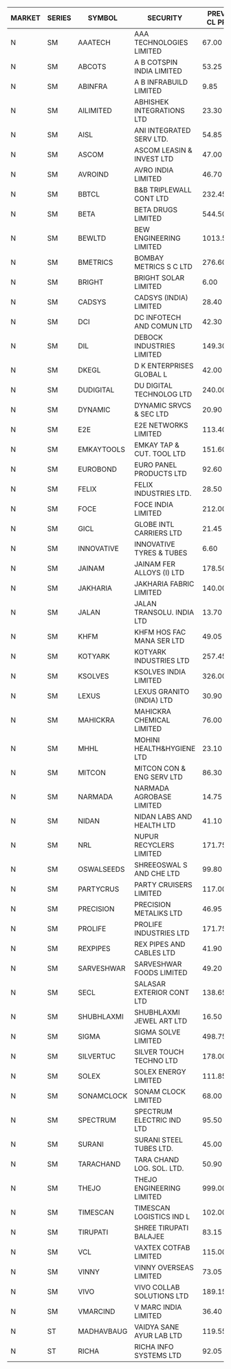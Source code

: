 


| MARKET | SERIES | SYMBOL | SECURITY | PREV CL PR | OPEN PRICE | HIGH PRICE | LOW PRICE | CLOSE PRICE | NET TRDVAL | NET TRDQTY | CORP IND | HI 52 WK | LO 52 WK |
| ----- | ----- | ----- | ----- | ----- | ----- | ----- | ----- | ----- | ----- | ----- | ----- | ----- | ----- |
| N | SM | AAATECH | AAA TECHNOLOGIES LIMITED | 67.00 | 66.00 | 71.00 | 66.00 | 69.50 | 615000.00 | 9000 |  | 78.00 | 42.00 |
| N | SM | ABCOTS | A B COTSPIN INDIA LIMITED | 53.25 | 50.05 | 53.00 | 50.05 | 52.70 | 1254400.00 | 24000 |  | 61.35 | 43.00 |
| N | SM | ABINFRA | A B INFRABUILD LIMITED | 9.85 | 9.50 | 10.30 | 9.50 | 10.30 | 161600.00 | 16000 |  | 11.85 | 5.80 |
| N | SM | AILIMITED | ABHISHEK INTEGRATIONS LTD | 23.30 | 24.00 | 24.00 | 24.00 | 24.00 | 72000.00 | 3000 |  | 38.60 | 19.00 |
| N | SM | AISL | ANI INTEGRATED SERV LTD. | 54.85 | 52.15 | 52.15 | 52.15 | 52.15 | 125160.00 | 2400 |  | 72.45 | 24.70 |
| N | SM | ASCOM | ASCOM LEASIN & INVEST LTD | 47.00 | 44.70 | 44.70 | 44.70 | 44.70 | 178800.00 | 4000 |  | 81.00 | 30.00 |
| N | SM | AVROIND | AVRO INDIA LIMITED | 46.70 | 48.30 | 48.30 | 48.30 | 48.30 | 299460.00 | 6200 |  | 115.95 | 35.00 |
| N | SM | BBTCL | B&B TRIPLEWALL CONT LTD | 232.45 | 221.00 | 235.00 | 220.85 | 235.00 | 676850.00 | 3000 |  | 291.15 | 67.00 |
| N | SM | BETA | BETA DRUGS LIMITED | 544.50 | 505.00 | 540.00 | 486.35 | 520.05 | 1962810.00 | 3800 |  | 695.00 | 116.20 |
| N | SM | BEWLTD | BEW ENGINEERING LIMITED | 1013.55 | 963.05 | 1064.20 | 963.05 | 1061.35 | 7968687.50 | 7750 |  | 1187.20 | 228.15 |
| N | SM | BMETRICS | BOMBAY METRICS S C LTD | 276.60 | 288.75 | 290.40 | 278.50 | 290.40 | 3101940.00 | 10800 |  | 290.40 | 117.90 |
| N | SM | BRIGHT | BRIGHT SOLAR LIMITED | 6.00 | 5.70 | 6.00 | 5.70 | 5.75 | 2253000.00 | 390000 |  | 15.55 | 4.60 |
| N | SM | CADSYS | CADSYS (INDIA) LIMITED | 28.40 | 29.80 | 29.80 | 29.80 | 29.80 | 119200.00 | 4000 |  | 36.90 | 18.10 |
| N | SM | DCI | DC INFOTECH AND COMUN LTD | 42.30 | 43.00 | 43.30 | 42.00 | 43.30 | 1029000.00 | 24000 |  | 100.00 | 35.95 |
| N | SM | DIL | DEBOCK INDUSTRIES LIMITED | 149.30 | 142.60 | 149.40 | 141.85 | 144.70 | 2406180.00 | 16800 |  | 161.00 | 6.30 |
| N | SM | DKEGL | D K ENTERPRISES GLOBAL L | 42.00 | 42.65 | 44.70 | 40.00 | 40.00 | 1650600.00 | 39000 |  | 72.60 | 35.10 |
| N | SM | DUDIGITAL | DU DIGITAL TECHNOLOG LTD | 240.00 | 250.00 | 252.00 | 250.00 | 252.00 | 752500.00 | 3000 |  | 252.00 | 95.00 |
| N | SM | DYNAMIC | DYNAMIC SRVCS & SEC LTD | 20.90 | 19.90 | 21.45 | 19.90 | 20.15 | 645600.00 | 32000 |  | 57.70 | 18.00 |
| N | SM | E2E | E2E NETWORKS LIMITED | 113.40 | 114.00 | 114.00 | 114.00 | 114.00 | 228000.00 | 2000 |  | 139.05 | 36.00 |
| N | SM | EMKAYTOOLS | EMKAY TAP & CUT. TOOL LTD | 151.60 | 145.05 | 159.15 | 145.05 | 148.00 | 3379410.00 | 22800 |  | 271.00 | 98.00 |
| N | SM | EUROBOND | EURO PANEL PRODUCTS LTD | 92.60 | 92.00 | 92.00 | 92.00 | 92.00 | 368000.00 | 4000 |  | 137.00 | 72.05 |
| N | SM | FELIX | FELIX INDUSTRIES LTD. | 28.50 | 27.10 | 27.10 | 27.10 | 27.10 | 325200.00 | 12000 |  | 51.25 | 27.10 |
| N | SM | FOCE | FOCE INDIA LIMITED | 212.00 | 225.50 | 229.00 | 225.50 | 229.00 | 680940.00 | 3000 |  | 264.00 | 185.10 |
| N | SM | GICL | GLOBE INTL CARRIERS LTD | 21.45 | 21.45 | 21.50 | 21.40 | 21.45 | 1126875.00 | 52500 |  | 25.05 | 16.90 |
| N | SM | INNOVATIVE | INNOVATIVE TYRES & TUBES | 6.60 | 6.65 | 6.65 | 6.55 | 6.55 | 99150.00 | 15000 |  | 20.45 | 6.10 |
| N | SM | JAINAM | JAINAM FER ALLOYS (I) LTD | 178.50 | 186.30 | 186.30 | 171.00 | 174.00 | 2099600.00 | 12000 |  | 198.00 | 69.70 |
| N | SM | JAKHARIA | JAKHARIA FABRIC LIMITED | 140.00 | 140.00 | 140.00 | 140.00 | 140.00 | 17472000.00 | 124800 |  | 215.05 | 140.00 |
| N | SM | JALAN | JALAN TRANSOLU. INDIA LTD | 13.70 | 13.80 | 13.80 | 13.25 | 13.30 | 810450.00 | 60000 |  | 18.00 | 3.45 |
| N | SM | KHFM | KHFM HOS FAC MANA SER LTD | 49.05 | 47.05 | 47.05 | 47.05 | 47.05 | 145855.00 | 3100 |  | 72.00 | 28.80 |
| N | SM | KOTYARK | KOTYARK INDUSTRIES LTD | 257.45 | 245.10 | 262.00 | 244.60 | 255.20 | 11442700.00 | 46000 |  | 371.25 | 67.90 |
| N | SM | KSOLVES | KSOLVES INDIA LIMITED | 326.00 | 332.00 | 332.00 | 319.00 | 321.00 | 2847100.00 | 8800 |  | 1718.20 | 292.60 |
| N | SM | LEXUS | LEXUS GRANITO (INDIA) LTD | 30.90 | 30.50 | 30.50 | 29.40 | 29.90 | 269400.00 | 9000 |  | 44.45 | 10.30 |
| N | SM | MAHICKRA | MAHICKRA CHEMICAL LIMITED | 76.00 | 80.70 | 80.70 | 80.70 | 80.70 | 121050.00 | 1500 |  | 96.50 | 75.00 |
| N | SM | MHHL | MOHINI HEALTH&HYGIENE LTD | 23.10 | 25.00 | 25.00 | 24.00 | 24.00 | 147000.00 | 6000 |  | 42.75 | 18.95 |
| N | SM | MITCON | MITCON CON & ENG SERV LTD | 86.30 | 82.00 | 82.00 | 82.00 | 82.00 | 328000.00 | 4000 |  | 137.65 | 33.10 |
| N | SM | NARMADA | NARMADA AGROBASE LIMITED | 14.75 | 15.45 | 15.45 | 15.45 | 15.45 | 111240.00 | 7200 |  | 15.45 | 9.50 |
| N | SM | NIDAN | NIDAN LABS AND HEALTH LTD | 41.10 | 40.10 | 41.00 | 38.05 | 40.15 | 1034300.00 | 26000 |  | 70.70 | 38.05 |
| N | SM | NRL | NUPUR RECYCLERS LIMITED | 171.75 | 173.00 | 180.30 | 173.00 | 180.25 | 7457120.00 | 41800 |  | 316.05 | 124.20 |
| N | SM | OSWALSEEDS | SHREEOSWAL S AND CHE LTD | 99.80 | 94.85 | 94.85 | 94.85 | 94.85 | 1517600.00 | 16000 |  | 99.80 | 28.00 |
| N | SM | PARTYCRUS | PARTY CRUISERS LIMITED | 117.00 | 115.15 | 116.00 | 115.00 | 115.00 | 1382500.00 | 12000 |  | 122.00 | 16.50 |
| N | SM | PRECISION | PRECISION METALIKS LTD | 46.95 | 45.05 | 45.05 | 43.00 | 44.75 | 3803700.00 | 86000 |  | 55.95 | 40.90 |
| N | SM | PROLIFE | PROLIFE INDUSTRIES LTD | 171.75 | 164.00 | 178.40 | 164.00 | 178.40 | 1027200.00 | 6000 |  | 191.40 | 39.75 |
| N | SM | REXPIPES | REX PIPES AND CABLES LTD | 41.90 | 43.10 | 43.10 | 41.10 | 42.50 | 506800.00 | 12000 |  | 64.35 | 26.00 |
| N | SM | SARVESHWAR | SARVESHWAR FOODS LIMITED | 49.20 | 47.05 | 48.15 | 46.75 | 46.75 | 1143600.00 | 24000 |  | 67.65 | 14.40 |
| N | SM | SECL | SALASAR EXTERIOR CONT LTD | 138.65 | 133.40 | 138.50 | 133.40 | 138.50 | 4092900.00 | 30000 |  | 143.00 | 12.25 |
| N | SM | SHUBHLAXMI | SHUBHLAXMI JEWEL ART LTD | 16.50 | 16.50 | 16.50 | 16.50 | 16.50 | 16500.00 | 1000 |  | 24.30 | 11.20 |
| N | SM | SIGMA | SIGMA SOLVE LIMITED | 498.75 | 523.65 | 523.65 | 523.65 | 523.65 | 314190.00 | 600 |  | 745.75 | 37.20 |
| N | SM | SILVERTUC | SILVER TOUCH TECHNO LTD | 178.00 | 174.00 | 177.00 | 173.05 | 176.70 | 700750.00 | 4000 |  | 211.85 | 72.00 |
| N | SM | SOLEX | SOLEX ENERGY LIMITED | 111.85 | 116.95 | 117.40 | 116.50 | 117.40 | 935300.00 | 8000 |  | 176.00 | 32.00 |
| N | SM | SONAMCLOCK | SONAM CLOCK LIMITED | 68.00 | 68.50 | 69.00 | 68.50 | 68.60 | 824400.00 | 12000 |  | 77.35 | 39.00 |
| N | SM | SPECTRUM | SPECTRUM ELECTRIC IND LTD | 95.50 | 90.75 | 90.75 | 90.75 | 90.75 | 181500.00 | 2000 |  | 122.65 | 45.60 |
| N | SM | SURANI | SURANI STEEL TUBES LTD. | 45.00 | 47.00 | 47.00 | 42.80 | 45.95 | 445200.00 | 10000 |  | 48.40 | 17.35 |
| N | SM | TARACHAND | TARA CHAND LOG. SOL. LTD. | 50.90 | 54.00 | 54.00 | 51.30 | 51.30 | 1373200.00 | 26000 |  | 66.00 | 27.40 |
| N | SM | THEJO | THEJO ENGINEERING LIMITED | 999.00 | 1000.00 | 1035.00 | 975.00 | 975.00 | 1640100.00 | 1650 |  | 3950.00 | 826.00 |
| N | SM | TIMESCAN | TIMESCAN LOGISTICS IND L | 102.00 | 99.15 | 106.00 | 99.15 | 105.00 | 1428800.00 | 14000 |  | 161.15 | 74.25 |
| N | SM | TIRUPATI | SHREE TIRUPATI BALAJEE | 83.15 | 87.30 | 87.30 | 87.30 | 87.30 | 523800.00 | 6000 |  | 87.30 | 39.50 |
| N | SM | VCL | VAXTEX COTFAB LIMITED | 115.00 | 115.90 | 120.00 | 115.90 | 120.00 | 1169250.00 | 10000 |  | 136.20 | 23.50 |
| N | SM | VINNY | VINNY OVERSEAS LIMITED | 73.05 | 70.20 | 70.20 | 70.10 | 70.10 | 841950.00 | 12000 |  | 77.55 | 29.00 |
| N | SM | VIVO | VIVO COLLAB SOLUTIONS LTD | 189.15 | 186.00 | 186.00 | 186.00 | 186.00 | 595200.00 | 3200 |  | 369.80 | 171.95 |
| N | SM | VMARCIND | V MARC INDIA LIMITED | 36.40 | 36.00 | 38.45 | 36.00 | 38.45 | 449400.00 | 12000 |  | 52.80 | 25.35 |
| N | ST | MADHAVBAUG | VAIDYA SANE AYUR LAB LTD | 119.55 | 125.50 | 125.50 | 125.50 | 125.50 | 1405600.00 | 11200 |  | 125.50 | 98.00 |
| N | ST | RICHA | RICHA INFO SYSTEMS LTD | 92.05 | 87.55 | 88.00 | 87.45 | 87.45 | 962800.00 | 11000 |  | 127.00 | 87.45 |



